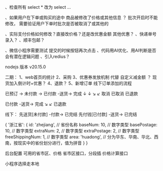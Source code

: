 、检查所有 select * 改为 select ...

、如果用户在下单或购买的途中 商品被修改了价格或其他信息 ？   批次开启时不能修改， 需要验证用户下单时批次是否被取消了或其他的

、实际支付价格如何修改？直接改价格？还是改优惠金额  其他优惠？
、快递单号录入？
、顺丰包邮？

、微信小程序需要测试 提交的时候按钮再次点击
、代码用AI优化、用AI判断是否会有潜在逻辑问题
、引入redius？

nodejs 版本 v20.15.0






二期：
1、web首页的统计
2、采购
3、优惠券发放机制 代替 自定义减金额 ？ 现货加入倒计时+优惠？
4、退款？
5、新增订单 线下订单添加的流程



已预订 -> 未付款 -> 已付款 -送货-> 完成
  ↓        ↓           ↘        ↙
 取消    已取消           已退款


已付款 -送货-> 完成
      ↘       ↙
        已退款

线下：
先送货[未付款] -付款-> 已完结
先付钱[已付款] -送货-> 已完结




{
  '浙江省': {
    id: 'zhejiang', // 省份名称
    baseNum: 10, // 数字类型
    basePostage: 10, // 数字类型
    extraNum: 2, // 数字类型
    extraPostage: 2, // 数字类型
    freeShippingNum: 1, // 数字类型
    area: 'huadong', // 分为华东、华南、华北、西南，按现实中的省份划分进行，值为拼音
  }
}


后台配置 可用的省市区、价格
省市区接口，分段插
价格计算接口

小程序选择走本地



